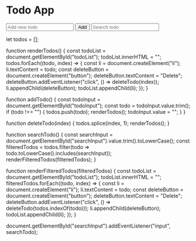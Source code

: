 <!DOCTYPE html>
<html lang="en">
<head>
  <meta charset="UTF-8">
  <meta name="viewport" content="width=device-width, initial-scale=1.0">
  <title>Todo App</title>
  <link rel="stylesheet" href="styles.css">
</head>
<body>
  <div class="container">
    <h1>Todo App</h1>
    <input type="text" id="todoInput" placeholder="Add new todo">
    <button onclick="addTodo()">Add</button>
    <input type="text" id="searchInput" placeholder="Search todo">
    <ul id="todoList"></ul>
  </div>
  <script src="script.js"></script>
</body>
</html>

let todos = [];

function renderTodos() {
  const todoList = document.getElementById("todoList");
  todoList.innerHTML = "";
  todos.forEach((todo, index) => {
    const li = document.createElement("li");
    li.textContent = todo;
    const deleteButton = document.createElement("button");
    deleteButton.textContent = "Delete";
    deleteButton.addEventListener("click", () => deleteTodo(index));
    li.appendChild(deleteButton);
    todoList.appendChild(li);
  });
}

function addTodo() {
  const todoInput = document.getElementById("todoInput");
  const todo = todoInput.value.trim();
  if (todo !== "") {
    todos.push(todo);
    renderTodos();
    todoInput.value = "";
  }
}

function deleteTodo(index) {
  todos.splice(index, 1);
  renderTodos();
}

function searchTodo() {
  const searchInput = document.getElementById("searchInput").value.trim().toLowerCase();
  const filteredTodos = todos.filter(todo => todo.toLowerCase().includes(searchInput));
  renderFilteredTodos(filteredTodos);
}

function renderFilteredTodos(filteredTodos) {
  const todoList = document.getElementById("todoList");
  todoList.innerHTML = "";
  filteredTodos.forEach((todo, index) => {
    const li = document.createElement("li");
    li.textContent = todo;
    const deleteButton = document.createElement("button");
    deleteButton.textContent = "Delete";
    deleteButton.addEventListener("click", () => deleteTodo(todos.indexOf(todo)));
    li.appendChild(deleteButton);
    todoList.appendChild(li);
  });
}

document.getElementById("searchInput").addEventListener("input", searchTodo);


